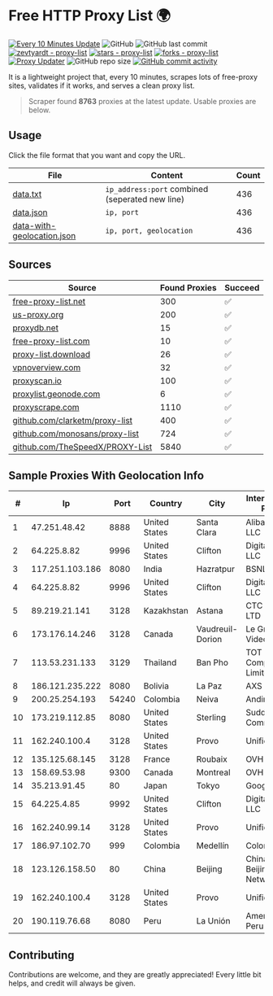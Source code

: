 
# Free HTTP Proxy List 🌍

[![Every 10 Minutes Update](https://github.com/mertguvencli/http-proxy-list/actions/workflows/main.yml/badge.svg?branch=main)](https://github.com/mertguvencli/http-proxy-list/actions/workflows/main.yml)
![GitHub](https://img.shields.io/github/license/mertguvencli/http-proxy-list)
![GitHub last commit](https://img.shields.io/github/last-commit/mertguvencli/http-proxy-list)
[![zevtyardt - proxy-list](https://img.shields.io/static/v1?label=zevtyardt&message=proxy-list&color=blue&logo=github)](https://github.com/zevtyardt/proxy-list "Go to GitHub repo")
[![stars - proxy-list](https://img.shields.io/github/stars/zevtyardt/proxy-list?style=social)](https://github.com/zevtyardt/proxy-list)
[![forks - proxy-list](https://img.shields.io/github/forks/zevtyardt/proxy-list?style=social)](https://github.com/zevtyardt/proxy-list)
[![Proxy Updater](https://github.com/zevtyardt/proxy-list/workflows/Proxy%20Updater/badge.svg)](https://github.com/zevtyardt/proxy-list/actions?query=workflow:"Proxy+Updater")
![GitHub repo size](https://img.shields.io/github/repo-size/zevtyardt/proxy-list)
[![GitHub commit activity](https://img.shields.io/github/commit-activity/m/zevtyardt/proxy-list?logo=commits)](https://github.com/zevtyardt/proxy-list/commits/main)

It is a lightweight project that, every 10 minutes, scrapes lots of free-proxy sites, validates if it works, and serves a clean proxy list.

> Scraper found **8763** proxies at the latest update. Usable proxies are below.

## Usage

Click the file format that you want and copy the URL.

|File|Content|Count|
|----|-------|-----|
|[data.txt](https://raw.githubusercontent.com/mertguvencli/http-proxy-list/main/proxy-list/data.txt)|`ip_address:port` combined (seperated new line)|436|
|[data.json](https://raw.githubusercontent.com/mertguvencli/http-proxy-list/main/proxy-list/data.json)|`ip, port`|436|
|[data-with-geolocation.json](https://raw.githubusercontent.com/mertguvencli/http-proxy-list/main/proxy-list/data-with-geolocation.json)|`ip, port, geolocation`|436|

## Sources

|Source|Found Proxies|Succeed|
|------|-------------|-------|
|[free-proxy-list.net](https://free-proxy-list.net)|300|✅|
|[us-proxy.org](https://www.us-proxy.org)|200|✅|
|[proxydb.net](http://proxydb.net)|15|✅|
|[free-proxy-list.com](https://free-proxy-list.com/?page=&port=&type%5B%5D=http&type%5B%5D=https&up_time=0&search=Search)|10|✅|
|[proxy-list.download](https://www.proxy-list.download/HTTP)|26|✅|
|[vpnoverview.com](https://vpnoverview.com/privacy/anonymous-browsing/free-proxy-servers)|32|✅|
|[proxyscan.io](https://www.proxyscan.io)|100|✅|
|[proxylist.geonode.com](https://proxylist.geonode.com/api/proxy-list?limit=300&page=1&sort_by=lastChecked&sort_type=desc&protocols=http,https)|6|✅|
|[proxyscrape.com](https://api.proxyscrape.com/v2/?request=displayproxies&protocol=http&timeout=10000&country=all&ssl=all&anonymity=all)|1110|✅|
|[github.com/clarketm/proxy-list](https://raw.githubusercontent.com/clarketm/proxy-list/master/proxy-list-raw.txt)|400|✅|
|[github.com/monosans/proxy-list](https://raw.githubusercontent.com/monosans/proxy-list/main/proxies/http.txt)|724|✅|
|[github.com/TheSpeedX/PROXY-List](https://raw.githubusercontent.com/TheSpeedX/PROXY-List/master/http.txt)|5840|✅|


## Sample Proxies With Geolocation Info

|#|Ip|Port|Country|City|Internet Service Provider|
|-|--|----|-------|----|-------------------------|
|1|47.251.48.42|8888|United States|Santa Clara|Alibaba.com LLC|
|2|64.225.8.82|9996|United States|Clifton|DigitalOcean, LLC|
|3|117.251.103.186|8080|India|Hazratpur|BSNL Internet|
|4|64.225.8.82|9996|United States|Clifton|DigitalOcean, LLC|
|5|89.219.21.141|3128|Kazakhstan|Astana|CTC ASTANA LTD|
|6|173.176.14.246|3128|Canada|Vaudreuil-Dorion|Le Groupe Videotron Ltee|
|7|113.53.231.133|3129|Thailand|Ban Pho|TOT Public Company Limited|
|8|186.121.235.222|8080|Bolivia|La Paz|AXS Bolivia S. A.|
|9|200.25.254.193|54240|Colombia|Neiva|Andinet ON Line|
|10|173.219.112.85|8080|United States|Sterling|Suddenlink Communications|
|11|162.240.100.4|3128|United States|Provo|Unified Layer|
|12|135.125.68.145|3128|France|Roubaix|OVH SAS|
|13|158.69.53.98|9300|Canada|Montreal|OVH SAS|
|14|35.213.91.45|80|Japan|Tokyo|Google LLC|
|15|64.225.4.85|9992|United States|Clifton|DigitalOcean, LLC|
|16|162.240.99.14|3128|United States|Provo|Unified Layer|
|17|186.97.102.70|999|Colombia|Medellín|Colombia Móvil|
|18|123.126.158.50|80|China|Beijing|China Unicom Beijing Province Network|
|19|162.240.100.4|3128|United States|Provo|Unified Layer|
|20|190.119.76.68|8080|Peru|La Unión|America Movil Peru S.A.C.|



## Contributing

Contributions are welcome, and they are greatly appreciated! Every
little bit helps, and credit will always be given.

